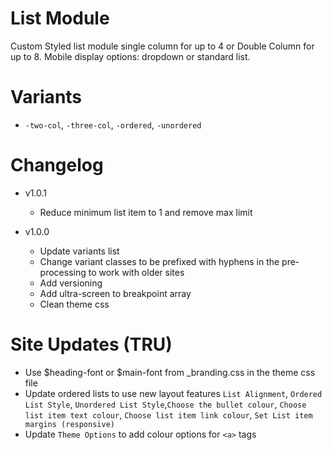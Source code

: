 # List Module
Custom Styled list module single column for up to 4 or Double Column for up to 8. Mobile display options: dropdown or standard list.

# Variants

- `-two-col`, `-three-col`, `-ordered`, `-unordered`

# Changelog

- v1.0.1
	- Reduce minimum list item to 1 and remove max limit

- v1.0.0 
	- Update variants list
	- Change variant classes to be prefixed with hyphens in the pre-processing to work with older sites
	- Add versioning
	- Add ultra-screen to breakpoint array
	- Clean theme css

# Site Updates (TRU)

- Use $heading-font or $main-font from _branding.css in the theme css file
- Update ordered lists to use new layout features `List Alignment`, `Ordered List Style`, `Unordered List Style`,`Choose the bullet colour`, `Choose list item text colour`, `Choose list item link colour`, `Set List item margins (responsive)`
- Update `Theme Options` to add colour options for `<a>` tags
